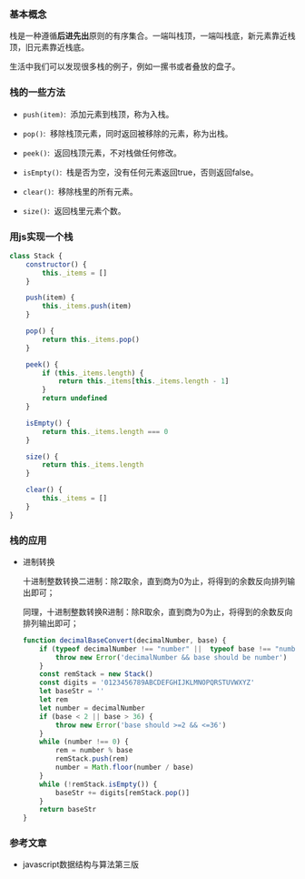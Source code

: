 ### 基本概念
栈是一种遵循**后进先出**原则的有序集合。一端叫栈顶，一端叫栈底，新元素靠近栈顶，旧元素靠近栈底。

生活中我们可以发现很多栈的例子，例如一摞书或者叠放的盘子。

### 栈的一些方法
- `push(item)`: &nbsp;添加元素到栈顶，称为入栈。

- `pop()`: &nbsp;移除栈顶元素，同时返回被移除的元素，称为出栈。

- `peek()`: &nbsp;返回栈顶元素，不对栈做任何修改。

- `isEmpty()`: &nbsp;栈是否为空，没有任何元素返回true，否则返回false。

- `clear()`: &nbsp;移除栈里的所有元素。

- `size()`: &nbsp;返回栈里元素个数。

### 用js实现一个栈

```js
class Stack {
    constructor() {
        this._items = []
    }

    push(item) {
        this._items.push(item)
    }

    pop() {
        return this._items.pop()
    }

    peek() {
        if (this._items.length) {
            return this._items[this._items.length - 1]
        }
        return undefined
    }

    isEmpty() {
        return this._items.length === 0
    }

    size() {
        return this._items.length
    }

    clear() {
        this._items = []
    }
}
```

### 栈的应用
- 进制转换

    十进制整数转换二进制：除2取余，直到商为0为止，将得到的余数反向排列输出即可；

    同理，十进制整数转换R进制：除R取余，直到商为0为止，将得到的余数反向排列输出即可；

    ```js
    function decimalBaseConvert(decimalNumber, base) {
        if (typeof decimalNumber !== "number" ||  typeof base !== "number") {
            throw new Error('decimalNumber && base should be number')
        }
        const remStack = new Stack()
        const digits = '0123456789ABCDEFGHIJKLMNOPQRSTUVWXYZ'
        let baseStr = ''
        let rem
        let number = decimalNumber
        if (base < 2 || base > 36) {
            throw new Error('base should >=2 && <=36')
        }
        while (number !== 0) {
            rem = number % base
            remStack.push(rem)
            number = Math.floor(number / base)
        }
        while (!remStack.isEmpty()) {
            baseStr += digits[remStack.pop()]
        }
        return baseStr
    }

    ```

### 参考文章
- javascript数据结构与算法第三版
